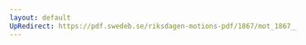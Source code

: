 ```yaml
---
layout: default
UpRedirect: https://pdf.swedeb.se/riksdagen-motions-pdf/1867/mot_1867__ak__00117/mot_1867__ak__00117_002.pdf
---
```

